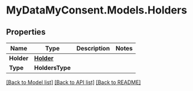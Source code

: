# MyDataMyConsent.Models.Holders

## Properties

Name | Type | Description | Notes
------------ | ------------- | ------------- | -------------
**Holder** | [**Holder**](Holder.md) |  | 
**Type** | **HoldersType** |  | 

[[Back to Model list]](../README.md#documentation-for-models) [[Back to API list]](../README.md#documentation-for-api-endpoints) [[Back to README]](../README.md)

